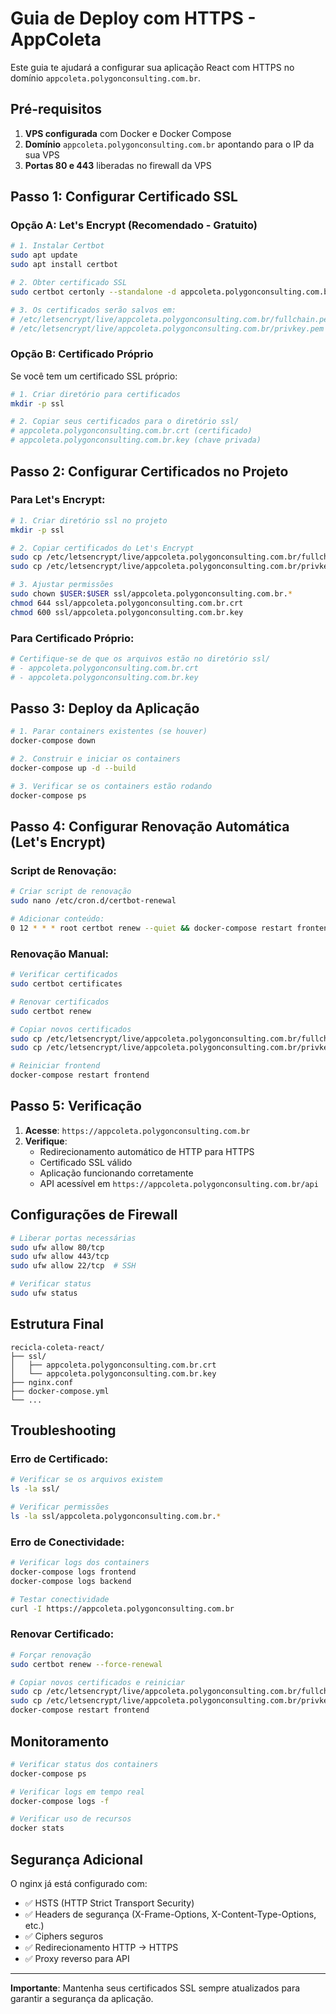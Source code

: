 # Guia de Deploy com HTTPS - AppColeta

Este guia te ajudará a configurar sua aplicação React com HTTPS no domínio `appcoleta.polygonconsulting.com.br`.

## Pré-requisitos

1. **VPS configurada** com Docker e Docker Compose
2. **Domínio** `appcoleta.polygonconsulting.com.br` apontando para o IP da sua VPS
3. **Portas 80 e 443** liberadas no firewall da VPS

## Passo 1: Configurar Certificado SSL

### Opção A: Let's Encrypt (Recomendado - Gratuito)

```bash
# 1. Instalar Certbot
sudo apt update
sudo apt install certbot

# 2. Obter certificado SSL
sudo certbot certonly --standalone -d appcoleta.polygonconsulting.com.br

# 3. Os certificados serão salvos em:
# /etc/letsencrypt/live/appcoleta.polygonconsulting.com.br/fullchain.pem
# /etc/letsencrypt/live/appcoleta.polygonconsulting.com.br/privkey.pem
```

### Opção B: Certificado Próprio

Se você tem um certificado SSL próprio:

```bash
# 1. Criar diretório para certificados
mkdir -p ssl

# 2. Copiar seus certificados para o diretório ssl/
# appcoleta.polygonconsulting.com.br.crt (certificado)
# appcoleta.polygonconsulting.com.br.key (chave privada)
```

## Passo 2: Configurar Certificados no Projeto

### Para Let's Encrypt:

```bash
# 1. Criar diretório ssl no projeto
mkdir -p ssl

# 2. Copiar certificados do Let's Encrypt
sudo cp /etc/letsencrypt/live/appcoleta.polygonconsulting.com.br/fullchain.pem ssl/appcoleta.polygonconsulting.com.br.crt
sudo cp /etc/letsencrypt/live/appcoleta.polygonconsulting.com.br/privkey.pem ssl/appcoleta.polygonconsulting.com.br.key

# 3. Ajustar permissões
sudo chown $USER:$USER ssl/appcoleta.polygonconsulting.com.br.*
chmod 644 ssl/appcoleta.polygonconsulting.com.br.crt
chmod 600 ssl/appcoleta.polygonconsulting.com.br.key
```

### Para Certificado Próprio:

```bash
# Certifique-se de que os arquivos estão no diretório ssl/
# - appcoleta.polygonconsulting.com.br.crt
# - appcoleta.polygonconsulting.com.br.key
```

## Passo 3: Deploy da Aplicação

```bash
# 1. Parar containers existentes (se houver)
docker-compose down

# 2. Construir e iniciar os containers
docker-compose up -d --build

# 3. Verificar se os containers estão rodando
docker-compose ps
```

## Passo 4: Configurar Renovação Automática (Let's Encrypt)

### Script de Renovação:

```bash
# Criar script de renovação
sudo nano /etc/cron.d/certbot-renewal

# Adicionar conteúdo:
0 12 * * * root certbot renew --quiet && docker-compose restart frontend
```

### Renovação Manual:

```bash
# Verificar certificados
sudo certbot certificates

# Renovar certificados
sudo certbot renew

# Copiar novos certificados
sudo cp /etc/letsencrypt/live/appcoleta.polygonconsulting.com.br/fullchain.pem ssl/appcoleta.polygonconsulting.com.br.crt
sudo cp /etc/letsencrypt/live/appcoleta.polygonconsulting.com.br/privkey.pem ssl/appcoleta.polygonconsulting.com.br.key

# Reiniciar frontend
docker-compose restart frontend
```

## Passo 5: Verificação

1. **Acesse**: `https://appcoleta.polygonconsulting.com.br`
2. **Verifique**: 
   - Redirecionamento automático de HTTP para HTTPS
   - Certificado SSL válido
   - Aplicação funcionando corretamente
   - API acessível em `https://appcoleta.polygonconsulting.com.br/api`

## Configurações de Firewall

```bash
# Liberar portas necessárias
sudo ufw allow 80/tcp
sudo ufw allow 443/tcp
sudo ufw allow 22/tcp  # SSH

# Verificar status
sudo ufw status
```

## Estrutura Final

```
recicla-coleta-react/
├── ssl/
│   ├── appcoleta.polygonconsulting.com.br.crt
│   └── appcoleta.polygonconsulting.com.br.key
├── nginx.conf
├── docker-compose.yml
└── ...
```

## Troubleshooting

### Erro de Certificado:
```bash
# Verificar se os arquivos existem
ls -la ssl/

# Verificar permissões
ls -la ssl/appcoleta.polygonconsulting.com.br.*
```

### Erro de Conectividade:
```bash
# Verificar logs dos containers
docker-compose logs frontend
docker-compose logs backend

# Testar conectividade
curl -I https://appcoleta.polygonconsulting.com.br
```

### Renovar Certificado:
```bash
# Forçar renovação
sudo certbot renew --force-renewal

# Copiar novos certificados e reiniciar
sudo cp /etc/letsencrypt/live/appcoleta.polygonconsulting.com.br/fullchain.pem ssl/appcoleta.polygonconsulting.com.br.crt
sudo cp /etc/letsencrypt/live/appcoleta.polygonconsulting.com.br/privkey.pem ssl/appcoleta.polygonconsulting.com.br.key
docker-compose restart frontend
```

## Monitoramento

```bash
# Verificar status dos containers
docker-compose ps

# Verificar logs em tempo real
docker-compose logs -f

# Verificar uso de recursos
docker stats
```

## Segurança Adicional

O nginx já está configurado com:
- ✅ HSTS (HTTP Strict Transport Security)
- ✅ Headers de segurança (X-Frame-Options, X-Content-Type-Options, etc.)
- ✅ Ciphers seguros
- ✅ Redirecionamento HTTP → HTTPS
- ✅ Proxy reverso para API

---

**Importante**: Mantenha seus certificados SSL sempre atualizados para garantir a segurança da aplicação.

